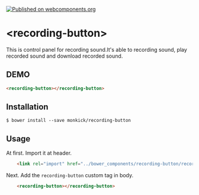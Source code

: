[![Published on webcomponents.org](https://img.shields.io/badge/webcomponents.org-published-blue.svg)](https://www.webcomponents.org/element/owner/my-element)

# \<recording-button\>

This is control panel for recording sound.It's able to recording sound, play recorded sound and download recorded sound.

## DEMO

<!--
```html
<custom-element-demo>
  <template>
    <script src="../webcomponentsjs/webcomponents-lite.js"></script>
    <link rel="import" href="recording-button.html">
    <next-code-block></next-code-block>
  </template>
</custom-element-demo>
```
-->
```html
<recording-button></recording-button>
```

## Installation

```
$ bower install --save monkick/recording-button
```

## Usage

At first. Import it at header.  

```html
    <link rel="import" href="../bower_components/recording-button/recording-button.html">
```

Next. Add the `recording-button` custom tag in body.

```html
    <recording-button></recording-button>
```

